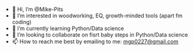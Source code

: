 - 👋 Hi, I’m @Mike-Pits
- 👀 I’m interested in woodworking, EQ, growth-minded tools (apart fm coding)
- 🌱 I’m currently learning Python/Data science
- 💞️ I’m looking to collaborate on fisrt baby steps in Python/Data science
- 📫 How to reach me best by emailing to me: mgp0227@gmail.com 

<!---
Mike-Pits/Mike-Pits is a ✨ special ✨ repository because its `README.md` (this file) appears on your GitHub profile.
You can click the Preview link to take a look at your changes.
--->
